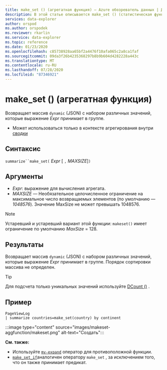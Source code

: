 ```yaml
---
title: make_set () (агрегатная функция) — Azure обозреватель данных | Документация Майкрософт
description: В этой статье описывается make_set () (статистическая функция) в обозреватель данных Azure.
services: data-explorer
author: orspod
ms.author: orspodek
ms.reviewer: rkarlin
ms.service: data-explorer
ms.topic: reference
ms.date: 01/23/2020
ms.openlocfilehash: c85738928aa65bf2a4476f10afa065c2a8ca1faf
ms.sourcegitcommit: 09da3f26b4235368297b8b9b604d4282228a443c
ms.translationtype: MT
ms.contentlocale: ru-RU
ms.lasthandoff: 07/28/2020
ms.locfileid: "87346921"
---
```

# <a name="make_set-aggregation-function"></a>make_set () (агрегатная функция)

Возвращает массив `dynamic` (JSON) с набором различных значений, которые выражение *Expr* принимает в группе.

* Может использоваться только в контексте агрегирования внутри [сводки](summarizeoperator.md)

## <a name="syntax"></a>Синтаксис

`summarize``make_set(` *Expr* [ `,` *MAXSIZE*]`)`

## <a name="arguments"></a>Аргументы

* *Expr*: выражение для вычисления агрегата.
* *MAXSIZE* — Необязательное целочисленное ограничение на максимальное число возвращаемых элементов (по умолчанию — *1048576*). Значение MaxSize не может превышать 1048576.

> [!NOTE]
> Устаревший и устаревший вариант этой функции: `makeset()` имеет ограничение по умолчанию *MaxSize* = 128.

## <a name="returns"></a>Результаты

Возвращает массив `dynamic` (JSON) с набором различных значений, которые выражение *Expr* принимает в группе.
Порядок сортировки массива не определен.

> [!TIP]
> Для подсчета только уникальных значений используйте [DCount ()](dcount-aggfunction.md) .

## <a name="example"></a>Пример

```kusto
PageViewLog 
| summarize countries=make_set(country) by continent
```

:::image type="content" source="images/makeset-aggfunction/makeset.png" alt-text="Создать":::

**См. также:**

* Используйте [`mv-expand`](./mvexpandoperator.md) оператор для противоположной функции.
* [`make_set_if`](./makesetif-aggfunction.md)аналогичен оператору `make_set` , за исключением того, что он также принимает предикат.